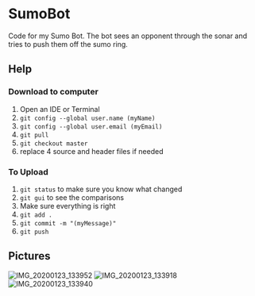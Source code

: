 # SumoBot
Code for my Sumo Bot. The bot sees an opponent through the sonar and tries to push them off the sumo ring.

## Help
### Download to computer
1. Open an IDE or Terminal
2. `git config --global user.name (myName)`
3. `git config --global user.email (myEmail)`
4. `git pull`
5. `git checkout master`
6. replace 4 source and header files if needed
### To Upload
1. `git status` to make sure you know what changed
2. `git gui` to see the comparisons
3.  Make sure everything is right
4. `git add .`
5. `git commit -m "(myMessage)"`
6. `git push`

## Pictures
![IMG_20200123_133952](https://user-images.githubusercontent.com/44419439/73014393-1018f700-3de8-11ea-8ca8-57647755489c.jpg)
![IMG_20200123_133918](https://user-images.githubusercontent.com/44419439/73014401-127b5100-3de8-11ea-8e26-20c2a0118f67.jpg)
![IMG_20200123_133940](https://user-images.githubusercontent.com/44419439/73014373-07282580-3de8-11ea-9f75-cc51af88f10b.jpg)
